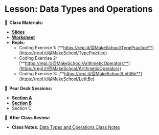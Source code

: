 <!-- .slide: data-background="./Images/header.svg" data-background-repeat="none" data-background-size="40% 40%" data-background-position="center 10%" class="header" -->
# Lesson: Data Types and Operations

<!-- Put a link to the slides so that students can find them -->

**📝 &nbsp;Class Materials:** 
  <!-- Put a link to the slides -->
* [**Slides**](https://docs.google.com/presentation/d/17Y4AvJINSMdyTU1zd5UlIPl6vybdqmp5AMaCMLMgOLo/edit#slide=id.p)
* [**Worksheet**](https://docs.google.com/document/d/15bLc1rmHMl1mp7khr32wW7Cv3Gl8I97ZI4_RwWOLycc/copy)
* **Repls:**
  * Coding Exercise 1: [**https://repl.it/@MakeSchool/TypePractice**](https://repl.it/@MakeSchool/TypePractice)
  * Coding Exercise 2: [**https://repl.it/@MakeSchool/ArithmeticOperators**](https://repl.it/@MakeSchool/ArithmeticOperators)
  * Coding Exercise 3: [**https://repl.it/@MakeSchool/LetItBe**](https://repl.it/@MakeSchool/LetItBe)
  
**🍐 &nbsp;Pear Deck Sessions:**
 * [**Section A**](https://app.peardeck.com/student/tujxllhgo)
 * [**Section B**](https://app.peardeck.com/student/ttvzhzngt)
 * Section C

**📖 &nbsp;After Class Review:**
 * **Class Notes:** [Data Types and Operations Class Notes](https://docs.google.com/document/d/1DuaOvmpxZsNWZk1hs6eOr9EkYmR99SamxejT_ZTXjnk/edit?usp=sharing)
<!-- > -->

